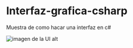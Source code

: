 # Interfaz-grafica-csharp
Muestra de como hacar una interfaz en c# 

![imagen de la UI alt](https://lh3.googleusercontent.com/8MfjLqSAr3ytGU2SH9VFpF_bOsiQqvpWNvs4V6ImySBIzZfSGJoxYZOUTOFdqNM-vX3WWAk3SD03vZDUyT67nm4oS0FzeFGpomja1olOIOU3MHxLJMwa_DWVOxtCXQco8WvbkmgSIsnbsUWbBhzkwgM626l0Loxb1eWnSX3AdfOMxraVE1zLUj63q4eGA_NaZ8_cyQqAL6d55E77fWMiOQJ9ePQDh6W_kOXLingPpmAq_Kuul8wEalaWUYZVxLAiHHrYOFkv5bWdP20TIzRXidrMs7hBdQJ3qfxBR9PN_SmJM7gH9ZAMRArBaXI5C5FsZf79t08ILV9n9xbC9otXv-I0PM84wWOwIpzBo7SZUtG2G_NmAohemPKvf_eHGWkvxAqLeByQTfw_kvGjt8p4DHZHkCxoaVTxXDXTUaWD44GD3nvRXw1SS4OpR9OPEnXa-tjd-30q94jH5VnqSpTcvT2V62oJV24GuaUzzsjye58oUwZbeLgwDJAQlnYrhg7IpNEgZw-hlTONwOsUGmSErDEWAeCwfPqQmUCcUakDo5ItZMyvXitszWFkVeZ6YnkYaq0K6JOJfbbnRiF1kJgNjKIzqLLtoAQ6Uzk_d05Rb0mZKo1uLkA52LaFEX4TlHtWcrUtYKNVU8oEZDY2YBtlXoh4=w378-h220-no)
